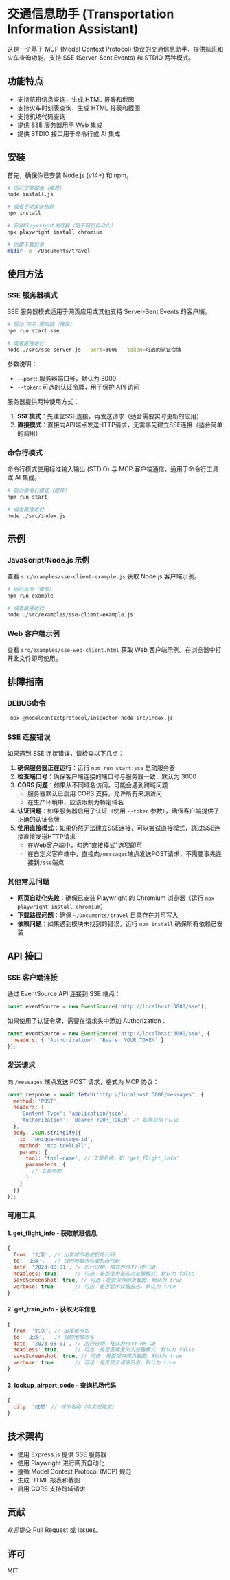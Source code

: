 # 交通信息助手 (Transportation Information Assistant)

这是一个基于 MCP (Model Context Protocol) 协议的交通信息助手，提供航班和火车查询功能，支持 SSE (Server-Sent Events) 和 STDIO 两种模式。

## 功能特点

- 支持航班信息查询，生成 HTML 报表和截图
- 支持火车时刻表查询，生成 HTML 报表和截图
- 支持机场代码查询
- 提供 SSE 服务器用于 Web 集成
- 提供 STDIO 接口用于命令行或 AI 集成

## 安装

首先，确保你已安装 Node.js (v14+) 和 npm。

```bash
# 运行安装脚本（推荐）
node install.js

# 或者手动安装依赖
npm install

# 安装Playwright浏览器（用于网页自动化）
npx playwright install chromium

# 创建下载目录
mkdir -p ~/Documents/travel
```

## 使用方法

### SSE 服务器模式

SSE 服务器模式适用于网页应用或其他支持 Server-Sent Events 的客户端。

```bash
# 启动 SSE 服务器（推荐）
npm run start:sse

# 或者直接运行
node ./src/sse-server.js --port=3000 --token=可选的认证令牌
```

参数说明：
- `--port`: 服务器端口号，默认为 3000
- `--token`: 可选的认证令牌，用于保护 API 访问

服务器提供两种使用方式：
1. **SSE模式**：先建立SSE连接，再发送请求（适合需要实时更新的应用）
2. **直接模式**：直接向API端点发送HTTP请求，无需事先建立SSE连接（适合简单的调用）

### 命令行模式

命令行模式使用标准输入输出 (STDIO) 与 MCP 客户端通信，适用于命令行工具或 AI 集成。

```bash
# 启动命令行模式（推荐）
npm run start

# 或者直接运行
node ./src/index.js
```

## 示例

### JavaScript/Node.js 示例

查看 `src/examples/sse-client-example.js` 获取 Node.js 客户端示例。

```bash
# 运行示例（推荐）
npm run example

# 或者直接运行
node ./src/examples/sse-client-example.js
```

### Web 客户端示例

查看 `src/examples/sse-web-client.html` 获取 Web 客户端示例。在浏览器中打开此文件即可使用。

## 排障指南

### DEBUG命令

```bash
 npx @modelcontextprotocol/inspector node src/index.js
```

### SSE 连接错误

如果遇到 SSE 连接错误，请检查以下几点：

1. **确保服务器正在运行**：运行 `npm run start:sse` 启动服务器
2. **检查端口号**：确保客户端连接的端口号与服务器一致，默认为 3000
3. **CORS 问题**：如果从不同域名访问，可能会遇到跨域问题
   - 服务器默认已启用 CORS 支持，允许所有来源访问
   - 在生产环境中，应该限制为特定域名
4. **认证问题**：如果服务器启用了认证（使用 `--token` 参数），确保客户端提供了正确的认证令牌
5. **使用直接模式**：如果仍然无法建立SSE连接，可以尝试直接模式，跳过SSE连接直接发送HTTP请求
   - 在Web客户端中，勾选"直接模式"选项即可
   - 在自定义客户端中，直接向`/messages`端点发送POST请求，不需要事先连接到`/sse`端点

### 其他常见问题

- **网页自动化失败**：确保已安装 Playwright 的 Chromium 浏览器（运行 `npx playwright install chromium`）
- **下载路径问题**：确保 `~/Documents/travel` 目录存在并可写入
- **依赖问题**：如果遇到模块未找到的错误，运行 `npm install` 确保所有依赖已安装

## API 接口

### SSE 客户端连接

通过 EventSource API 连接到 SSE 端点：

```javascript
const eventSource = new EventSource('http://localhost:3000/sse');
```

如果使用了认证令牌，需要在请求头中添加 Authorization：

```javascript
const eventSource = new EventSource('http://localhost:3000/sse', {
  headers: { 'Authorization': 'Bearer YOUR_TOKEN' }
});
```

### 发送请求

向 `/messages` 端点发送 POST 请求，格式为 MCP 协议：

```javascript
const response = await fetch('http://localhost:3000/messages', {
  method: 'POST',
  headers: {
    'Content-Type': 'application/json',
    'Authorization': 'Bearer YOUR_TOKEN' // 如果启用了认证
  },
  body: JSON.stringify({
    id: 'unique-message-id',
    method: 'mcp.toolCall',
    params: {
      tool: 'tool-name', // 工具名称，如 'get_flight_info'
      parameters: {
        // 工具参数
      }
    }
  })
});
```

### 可用工具

#### 1. get_flight_info - 获取航班信息

```javascript
{
  from: '北京', // 出发城市名或机场代码
  to: '上海',   // 目的地城市名或机场代码
  date: '2023-08-01', // 出行日期，格式为YYYY-MM-DD
  headless: true,     // 可选：是否使用无头浏览器模式，默认为 false
  saveScreenshot: true, // 可选：是否保存网页截图，默认为 true
  verbose: true       // 可选：是否显示详细日志，默认为 true
}
```

#### 2. get_train_info - 获取火车信息

```javascript
{
  from: '北京', // 出发城市名
  to: '上海',   // 目的地城市名
  date: '2023-08-01', // 出行日期，格式为YYYY-MM-DD
  headless: true,     // 可选：是否使用无头浏览器模式，默认为 false
  saveScreenshot: true, // 可选：是否保存网页截图，默认为 true
  verbose: true       // 可选：是否显示详细日志，默认为 true
}
```

#### 3. lookup_airport_code - 查询机场代码

```javascript
{
  city: '成都' // 城市名称（中文或英文）
}
```

## 技术架构

- 使用 Express.js 提供 SSE 服务器
- 使用 Playwright 进行网页自动化
- 遵循 Model Context Protocol (MCP) 规范
- 生成 HTML 报表和截图
- 启用 CORS 支持跨域请求

## 贡献

欢迎提交 Pull Request 或 Issues。

## 许可

MIT